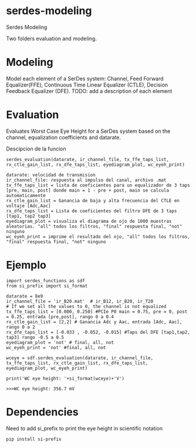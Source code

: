 # serdes-modeling
 Serdes Modeling


 Two folders evaluation and modeling.

 Modeling
=========
 Model each element of a SerDes system: Channel, Feed Forward Equalizer(FFE), Continuous Time Linear Equalizer (CTLE), Decision Feedback Equalizer (DFE).
 TODO: add a description of each element 
 
 Evaluation
=========
Evaluates Worst Case Eye Height for a SerDes system based on the channel, equalization coefficients and datarate.

Descipcion de la funcion

```
serdes_evaluation(datarate, ir_channel_file, tx_ffe_taps_list, rx_ctle_gain_list, rx_dfe_taps_list, eyediagram_plot, wc_eyeh_print)

datarate: velocidad de transmision
ir_channel_file: respuesta al impulso del canal, archivo .mat
tx_ffe_taps_list = lista de coeficientes para un equalizador de 3 taps [pre, main, post] donde main = 1 - pre + post, main se calcula automaticamente
rx_ctle_gain_list = Ganancia de baja y alta frecuencia del CTLE en voltaje [Adc,Aac] 
rx_dfe_taps_list = Lista de coeficientes del filtro DFE de 3 taps [tap1, tap2 tap3]
eyediagram_plot = visualiza el diagrama de ojo de 1000 muestras aleatorias. "all" todos los filtros, "final" respuesta final, "not" ninguno
wc_eyeh_print = imprime el resultado del ojo, "all" todos los filtros, "final" respuesta final, "not" ninguno
```

 Ejemplo
=========
```
import serdes_functions as sdf
from si_prefix import si_format

datarate = 8e9
ir_channel_file = 'ir_B20.mat'  # ir_B12, ir_B20, ir_T20
# If we set all the values to 0, the channel is not equalized
tx_ffe_taps_list = [0.000, 0.250] #PCIe P0 main = 0.75, pre = 0, post = 0.25, entrada [pre,post], rango 0 a 0.4
rx_ctle_gain_list = [2,2] # Ganancia Adc y Aac, entrada [Adc, Aac], rango 0 a 2
rx_dfe_taps_list = [-0.033 , -0.052, -0.015] #Taps del DFE [tap1,tap2, tap3] rango -0.5 a 0.5
eyediagram_plot = 'not' # final, all, not
wc_eyeh_print = 'not' #final, all, not

wceye = sdf.serdes_evaluation(datarate, ir_channel_file, tx_ffe_taps_list, rx_ctle_gain_list, rx_dfe_taps_list, eyediagram_plot, wc_eyeh_print)

print('WC eye height: '+si_format(wceye)+'V')

>>>WC eye height: 356.7 mV

```

 Dependencies
=========
Need to add si_prefix to print the eye height in scientific notation 
```
pip install si-prefix
```

